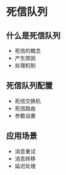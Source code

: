 # 死信队列

## 什么是死信队列
- 死信的概念
- 产生原因
- 处理机制

## 死信队列配置
- 死信交换机
- 死信路由
- 参数设置

## 应用场景
- 消息重试
- 消息转移
- 延迟处理 